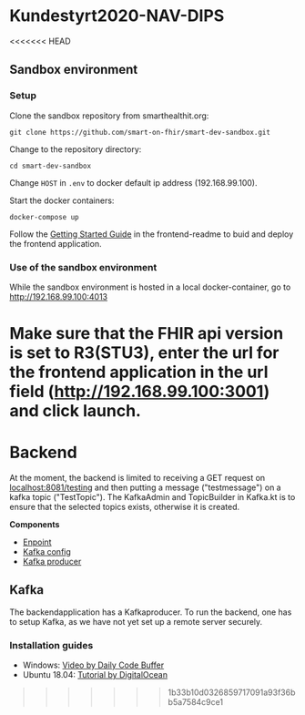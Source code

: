 # Kundestyrt2020-NAV-DIPS

<<<<<<< HEAD
## Sandbox environment

### Setup

Clone the sandbox repository from smarthealthit.org:

`git clone https://github.com/smart-on-fhir/smart-dev-sandbox.git`

Change to the repository directory:

`cd smart-dev-sandbox`

Change `HOST` in `.env` to docker default ip address (192.168.99.100).

Start the docker containers: 

`docker-compose up`

Follow the [Getting Started Guide](./frontend/README.md) in the frontend-readme to buid and deploy the frontend application. 

### Use of the sandbox environment

While the sandbox environment is hosted in a local docker-container, go to <http://192.168.99.100:4013> 

Make sure that the FHIR api version is set to R3(STU3), enter the url for the frontend application in the url field (<http://192.168.99.100:3001>) and click launch. 
=======
# Backend
At the moment, the backend is limited to receiving a GET request on [localhost:8081/testing](http://localhost:8081/testing) and then putting a message ("testmessage") on a kafka topic ("TestTopic"). The KafkaAdmin and TopicBuilder in Kafka.kt is to ensure that the selected topics exists, otherwise it is created.

<b>Components</b>
 - [Enpoint](https://github.com/Agnar22/Kundestyrt2020-NAV-DIPS/blob/13_setup_kafka/backend/src/main/kotlin/com/ntnu/backend/controller/KafkaController.kt#L16-L21)
 - [Kafka config](https://github.com/Agnar22/Kundestyrt2020-NAV-DIPS/blob/13_setup_kafka/backend/src/main/kotlin/com/ntnu/backend/config/Kafka.kt)
 - [Kafka producer](https://github.com/Agnar22/Kundestyrt2020-NAV-DIPS/blob/13_setup_kafka/backend/src/main/kotlin/com/ntnu/backend/controller/KafkaController.kt#L19)
 
## Kafka
The backendapplication has a Kafkaproducer.
To run the backend, one has to setup Kafka, as we have not yet set up a remote server securely.
### Installation guides
 - Windows: [Video by Daily Code Buffer](https://www.youtube.com/watch?v=EUzH9khPYgs)
 - Ubuntu 18.04: [Tutorial by DigitalOcean](https://www.digitalocean.com/community/tutorials/how-to-install-apache-kafka-on-ubuntu-18-04) 
>>>>>>> 1b33b10d0326859717091a93f36bb5a7584c9ce1
